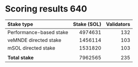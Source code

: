 # Scoring results 640

| Stake type              | Stake (SOL)    | Validators     |
|:------------------------|---------------:|---------------:|
| Performance-based stake | 4974631        | 132            |
| veMNDE directed stake   | 1456114        | 103            |
| mSOL directed stake     | 1531820        | 103            |
|                         |                |                |
| **Total stake**         | 7962565        | 235            |